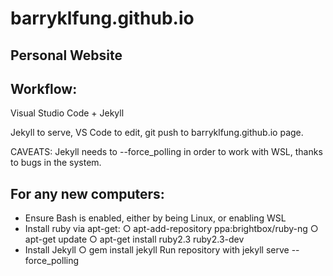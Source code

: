 # barryklfung.github.io
Personal Website
-----------------

Workflow:
-----------------
Visual Studio Code + Jekyll

Jekyll to serve, VS Code to edit, git push to barryklfung.github.io page.

CAVEATS:
Jekyll needs to --force_polling in order to work with WSL, thanks to bugs in the system.

For any new computers:
-----------------------
- Ensure Bash is enabled, either by being Linux, or enabling WSL
- Install ruby via apt-get:
    ○ apt-add-repository ppa:brightbox/ruby-ng
    ○ apt-get update
    ○ apt-get install ruby2.3 ruby2.3-dev
- Install Jekyll
    ○ gem install jekyll
Run repository with jekyll serve --force_polling